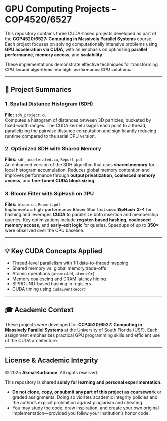# GPU Computing Projects – COP4520/6527

This repository contains three CUDA-based projects developed as part of the **COP4520/6527: Computing in Massively Parallel Systems** course. Each project focuses on solving computationally intensive problems using **GPU acceleration via CUDA**, with an emphasis on optimizing **parallel performance**, **memory access**, and **scalability**.

These implementations demonstrate effective techniques for transforming CPU-bound algorithms into high-performance GPU solutions.

---

## 🚀 Project Summaries

### 1. Spatial Distance Histogram (SDH)
**File:** `sdh_project.cu`  
Computes a histogram of distances between 3D particles, bucketed by fixed-width ranges. The CUDA kernel assigns each point to a thread, parallelizing the pairwise distance computation and significantly reducing runtime compared to the serial CPU version.

### 2. Optimized SDH with Shared Memory
**Files:** `sdh_accelerated.cu`, `Report.pdf`  
An enhanced version of the SDH algorithm that uses **shared memory** for local histogram accumulation. Reduces global memory contention and improves performance through **output privatization**, **coalesced memory access**, and **fine-tuned CUDA block sizing**.

### 3. Bloom Filter with SipHash on GPU
**Files:** `bloom.cu`, `Report.pdf`  
Implements a high-performance Bloom filter that uses **SipHash-2-4** for hashing and leverages **CUDA** to parallelize both insertion and membership queries. Key optimizations include **register-based hashing**, **coalesced memory access**, and **early-exit logic** for queries. Speedups of up to **350×** were observed over the CPU baseline.

---

## 💡 Key CUDA Concepts Applied

- Thread-level parallelism with 1:1 data-to-thread mapping
- Shared memory vs. global memory trade-offs
- Atomic operations (`atomicAdd`, `atomicOr`)
- Memory coalescing and DRAM latency hiding
- SIPROUND-based hashing in registers
- CUDA timing using `cudaEventRecord`

---

## 🎓 Academic Context

These projects were developed for **COP4520/6527: Computing in Massively Parallel Systems** at the University of South Florida (USF). Each assignment emphasizes practical GPU programming skills and efficient use of the CUDA architecture.

---

## License & Academic Integrity

© 2025 **Akmal Kurbanov**. All rights reserved.

This repository is shared **solely for learning and personal experimentation.**

* **Do not clone, copy, or submit any part of this project as coursework** or graded assignments. Doing so violates academic integrity policies and the author’s explicit prohibition against plagiarism and cheating.
* You may study the code, draw inspiration, and create your own original implementation—provided you follow your institution’s honor code.